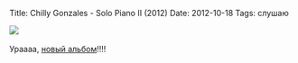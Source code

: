 Title: Chilly Gonzales - Solo Piano II (2012)
Date: 2012-10-18
Tags: слушаю

<div class="text"><img src="https://dl.dropbox.com/u/140528/site/solo-piano-ii.jpeg" /><br /><br />
Ураааа, <a href="http://chillygonzales.com/">новый альбом</a>!!!!</div>